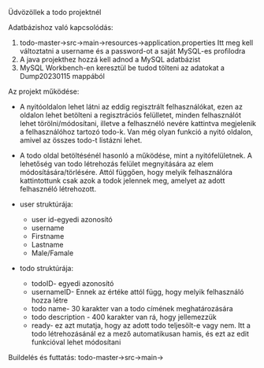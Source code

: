 Üdvözöllek a todo projektnél

Adatbázishoz való kapcsolódás:
1. todo-master->src->main->resources->application.properties  Itt meg kell változtatni a username és a password-ot a saját MySQL-es profilodra
2. A java projekthez hozzá kell adnod a MySQL adatbázist
3. MySQL Workbench-en keresztül be tudod tölteni az adatokat a Dump20230115 mappából

Az projekt működése:
* A nyitóoldalon lehet látni az eddig regisztrált felhasználókat, ezen az oldalon lehet betölteni a regisztrációs felülletet, minden felhasználót lehet törölni/módosítani, illetve a felhasznéló nevére kattintva megjelenik a felhasználóhoz tartozó todo-k. Van még olyan funkció a nyitó oldalon, amivel az összes todo-t listázni lehet.
* A todo oldal betöltésénél hasonló a működése, mint a nyitófelületnek. A lehetőség van todo létrehozás felület megnyitására az elem módosítására/törlésére. Attól függően, hogy melyik felhasználóra kattintottunk csak azok a todok jelennek meg, amelyet az adott felhasznéló létrehozott.
* user struktúrája: 
  * user id-egyedi azonosító
  * username
  * Firstname
  * Lastname
  * Male/Famale

* todo struktúrája:
  * todoID- egyedi azonosító
  * usernameID- Ennek az értéke attól függ, hogy melyik felhasználó hozza létre
  * todo name- 30 karakter van a todo címének meghatározására
  * todo description - 400 karakter van rá, hogy jellemezzük
  * ready- ez azt mutatja, hogy az adott todo teljesölt-e vagy nem. Itt a todo létrehozásánál ez a mező automatikusan hamis, és ezt az edit funkcióval lehet módosítani

Buildelés és futtatás:
todo-master->src->main->
